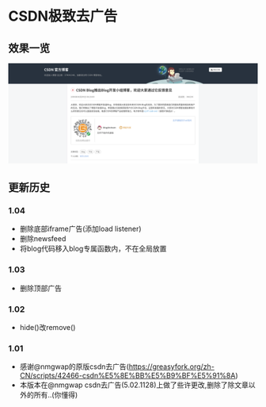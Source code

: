 # CSDN极致去广告
## 效果一览
![预览](https://raw.githubusercontent.com/Azero-NG/csdnRemoveAd/master/preview.png)
## 更新历史
### 1.04
- 删除底部iframe广告(添加load listener)
- 删除newsfeed
- 将blog代码移入blog专属函数内，不在全局放置
### 1.03
- 删除顶部广告
### 1.02
- hide()改remove()
### 1.01
- 感谢@nmgwap的原版csdn去广告(https://greasyfork.org/zh-CN/scripts/42466-csdn%E5%8E%BB%E5%B9%BF%E5%91%8A)
- 本版本在@nmgwap csdn去广告(5.02.1128)上做了些许更改,删除了除文章以外的所有..(你懂得)
